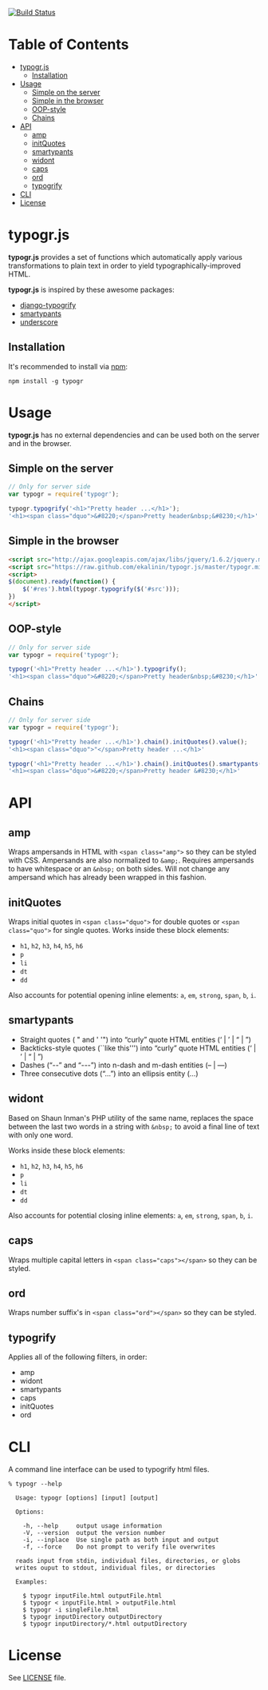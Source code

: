 [![Build Status](https://travis-ci.org/ekalinin/typogr.js.svg?branch=master)](https://travis-ci.org/ekalinin/typogr.js)

Table of Contents
=================

  * [typogr.js](#typogrjs)
    * [Installation](#installation)
  * [Usage](#usage)
    * [Simple on the server](#simple-on-the-server)
    * [Simple in the browser](#simple-in-the-browser)
    * [OOP-style](#oop-style)
    * [Chains](#chains)
  * [API](#api)
    * [amp](#amp)
    * [initQuotes](#initquotes)
    * [smartypants](#smartypants)
    * [widont](#widont)
    * [caps](#caps)
    * [ord](#ord)
    * [typogrify](#typogrify)
  * [CLI](#cli)
  * [License](#license)


typogr.js
=========

**typogr.js** provides a set of functions which automatically
apply various transformations to plain text in order to yield
typographically-improved HTML.

**typogr.js** is inspired by these awesome packages:

* [django-typogrify](https://github.com/chrisdrackett/django-typogrify)
* [smartypants](http://web.chad.org/projects/smartypants.py/)
* [underscore](https://github.com/documentcloud/underscore)

Installation
------------

It's recommended to install via [npm](https://github.com/isaacs/npm/):

    npm install -g typogr


Usage
=====

**typogr.js** has no external dependencies and can be used both on
the server and in the browser.

Simple on the server
--------------------

```javascript
// Only for server side
var typogr = require('typogr');

typogr.typogrify('<h1>"Pretty header ...</h1>');
'<h1><span class="dquo">&#8220;</span>Pretty header&nbsp;&#8230;</h1>'
```

Simple in the browser
---------------------

```html
<script src="http://ajax.googleapis.com/ajax/libs/jquery/1.6.2/jquery.min.js"></script>
<script src="https://raw.github.com/ekalinin/typogr.js/master/typogr.min.js"></script>
<script>
$(document).ready(function() {
    $('#res').html(typogr.typogrify($('#src')));
})
</script>
```


OOP-style
---------

```javascript
// Only for server side
var typogr = require('typogr');

typogr('<h1>"Pretty header ...</h1>').typogrify();
'<h1><span class="dquo">&#8220;</span>Pretty header&nbsp;&#8230;</h1>'
```

Chains
------

```javascript
// Only for server side
var typogr = require('typogr');

typogr('<h1>"Pretty header ...</h1>').chain().initQuotes().value();
'<h1><span class="dquo">"</span>Pretty header ...</h1>'

typogr('<h1>"Pretty header ...</h1>').chain().initQuotes().smartypants().value();
'<h1><span class="dquo">&#8220;</span>Pretty header &#8230;</h1>'
```


API
===

amp
---

Wraps ampersands in HTML with `<span class="amp">` so they can be
styled with CSS. Ampersands are also normalized to `&amp;`. Requires
ampersands to have whitespace or an `&nbsp;` on both sides. Will not
change any ampersand which has already been wrapped in this fashion.

initQuotes
------

Wraps initial quotes in `<span class="dquo">` for double quotes or
`<span class="quo">` for single quotes. Works inside these block
elements:

* `h1`, `h2`, `h3`, `h4`, `h5`, `h6`
* `p`
* `li`
* `dt`
* `dd`

Also accounts for potential opening inline elements: `a`, `em`,
`strong`, `span`, `b`, `i`.

smartypants
-----------

* Straight quotes ( " and ' '") into “curly” quote HTML entities (&lsquo; | &rsquo; | &ldquo; | &rdquo;)
* Backticks-style quotes (``like this''') into “curly” quote HTML entities (&lsquo; | &rsquo; | &ldquo; | &rdquo;)
* Dashes (“--” and “---”) into n-dash and m-dash entities (&ndash; | &mdash;)
* Three consecutive dots (“...”) into an ellipsis entity (&hellip;)

widont
------

Based on Shaun Inman's PHP utility of the same name, replaces the
space between the last two words in a string with `&nbsp;` to avoid
a final line of text with only one word.

Works inside these block elements:

* `h1`, `h2`, `h3`, `h4`, `h5`, `h6`
* `p`
* `li`
* `dt`
* `dd`

Also accounts for potential closing inline elements: `a`, `em`,
`strong`, `span`, `b`, `i`.

caps
----

Wraps multiple capital letters in `<span class="caps"></span>` so they can be styled.

ord
---

Wraps number suffix's in `<span class="ord"></span>` so they can be styled.


typogrify
---------

Applies all of the following filters, in order:

* amp
* widont
* smartypants
* caps
* initQuotes
* ord


CLI
===

A command line interface can be used to typogrify html files.

    % typogr --help

      Usage: typogr [options] [input] [output]

      Options:

        -h, --help     output usage information
        -V, --version  output the version number
        -i, --inplace  Use single path as both input and output
        -f, --force    Do not prompt to verify file overwrites

      reads input from stdin, individual files, directories, or globs
      writes ouput to stdout, individual files, or directories

      Examples:

        $ typogr inputFile.html outputFile.html
        $ typogr < inputFile.html > outputFile.html
        $ typogr -i singleFile.html
        $ typogr inputDirectory outputDirectory
        $ typogr inputDirectory/*.html outputDirectory


License
=======

See [LICENSE](https://github.com/ekalinin/typogr.js/blob/master/LICENSE)
file.
